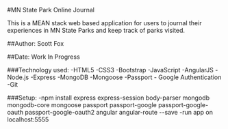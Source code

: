 #MN State Park Online Journal

This is a MEAN stack web based application for users to journal their experiences in MN State Parks and keep track of parks visited.

##Author: Scott Fox

##Date: Work In Progress

###Technology used:
-HTML5
-CSS3
-Bootstrap
-JavaScript
-AngularJS
-Node.js
-Express
-MongoDB
-Mongoose
-Passport - Google Authentication
-Git

###Setup:
-npm install express express-session body-parser mongodb mongodb-core mongoose passport passport-google passport-google-oauth passport-google-oauth2 angular angular-route --save
-run app on localhost:5555
